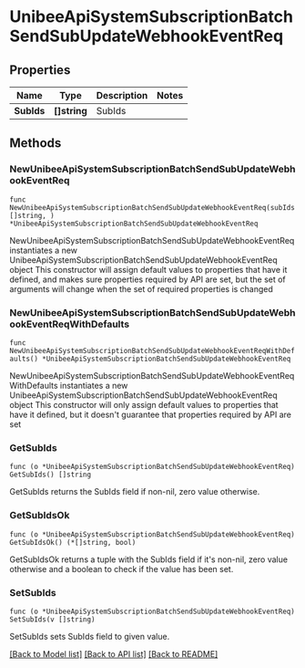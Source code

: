 # UnibeeApiSystemSubscriptionBatchSendSubUpdateWebhookEventReq

## Properties

Name | Type | Description | Notes
------------ | ------------- | ------------- | -------------
**SubIds** | **[]string** | SubIds | 

## Methods

### NewUnibeeApiSystemSubscriptionBatchSendSubUpdateWebhookEventReq

`func NewUnibeeApiSystemSubscriptionBatchSendSubUpdateWebhookEventReq(subIds []string, ) *UnibeeApiSystemSubscriptionBatchSendSubUpdateWebhookEventReq`

NewUnibeeApiSystemSubscriptionBatchSendSubUpdateWebhookEventReq instantiates a new UnibeeApiSystemSubscriptionBatchSendSubUpdateWebhookEventReq object
This constructor will assign default values to properties that have it defined,
and makes sure properties required by API are set, but the set of arguments
will change when the set of required properties is changed

### NewUnibeeApiSystemSubscriptionBatchSendSubUpdateWebhookEventReqWithDefaults

`func NewUnibeeApiSystemSubscriptionBatchSendSubUpdateWebhookEventReqWithDefaults() *UnibeeApiSystemSubscriptionBatchSendSubUpdateWebhookEventReq`

NewUnibeeApiSystemSubscriptionBatchSendSubUpdateWebhookEventReqWithDefaults instantiates a new UnibeeApiSystemSubscriptionBatchSendSubUpdateWebhookEventReq object
This constructor will only assign default values to properties that have it defined,
but it doesn't guarantee that properties required by API are set

### GetSubIds

`func (o *UnibeeApiSystemSubscriptionBatchSendSubUpdateWebhookEventReq) GetSubIds() []string`

GetSubIds returns the SubIds field if non-nil, zero value otherwise.

### GetSubIdsOk

`func (o *UnibeeApiSystemSubscriptionBatchSendSubUpdateWebhookEventReq) GetSubIdsOk() (*[]string, bool)`

GetSubIdsOk returns a tuple with the SubIds field if it's non-nil, zero value otherwise
and a boolean to check if the value has been set.

### SetSubIds

`func (o *UnibeeApiSystemSubscriptionBatchSendSubUpdateWebhookEventReq) SetSubIds(v []string)`

SetSubIds sets SubIds field to given value.



[[Back to Model list]](../README.md#documentation-for-models) [[Back to API list]](../README.md#documentation-for-api-endpoints) [[Back to README]](../README.md)


